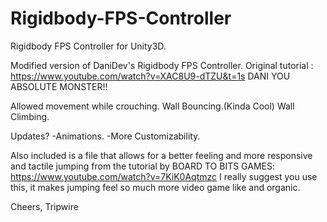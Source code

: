 # Rigidbody-FPS-Controller
Rigidbody FPS Controller for Unity3D. 

Modified version of DaniDev's Rigidbody FPS Controller.
Original tutorial : https://www.youtube.com/watch?v=XAC8U9-dTZU&t=1s
DANI YOU ABSOLUTE MONSTER!!

Allowed movement while crouching.
Wall Bouncing.(Kinda Cool)
Wall Climbing.

Updates?
-Animations.
-More Customizability.

Also included is a file that allows for a better feeling and more responsive and tactile jumping from the tutorial by BOARD TO BITS GAMES: https://www.youtube.com/watch?v=7KiK0Aqtmzc
I really suggest you use this, it makes jumping feel so much more video game like and organic.

Cheers,
Tripwire


